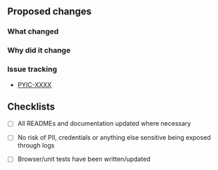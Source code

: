 <!-- Provide a general summary of your changes in the Title above -->
<!-- Include the Jira ticket number in square brackets as prefix, eg `[P4-XXXX] PR Title` -->

## Proposed changes

### What changed

<!-- Describe the changes in detail - the "what"-->

### Why did it change

<!-- Describe the reason these changes were made - the "why" -->

### Issue tracking
<!-- List any related Jira tickets or GitHub issues -->
<!-- List any related ADRs or RFCs -->
<!-- Delete/copy as appropriate -->

- [PYIC-XXXX](https://govukverify.atlassian.net/browse/PYIC-XXXX)

## Checklists

<!-- Delete if changes in READMEs or documentation are not required -->
- [ ] All READMEs and documentation updated where necessary

<!-- Delete if changes don't include risk of credentials being exposed -->
- [ ] No risk of PII, credentials or anything else sensitive being exposed through logs

<!-- Delete if changes don't apply -->
- [ ] Browser/unit tests have been written/updated

